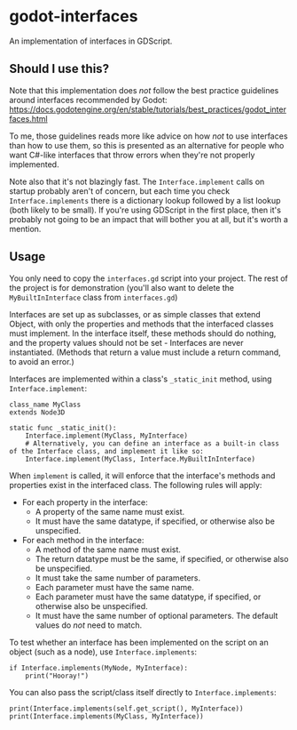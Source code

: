 # godot-interfaces
An implementation of interfaces in GDScript.

## Should I use this?
Note that this implementation does *not* follow the best practice guidelines around interfaces recommended by Godot:
https://docs.godotengine.org/en/stable/tutorials/best_practices/godot_interfaces.html

To me, those guidelines reads more like advice on how *not* to use interfaces than how to use them, so this is presented as an alternative for people who want C#-like interfaces that throw errors when they're not properly implemented.

Note also that it's not blazingly fast. The `Interface.implement` calls on startup probably aren't of concern, but each time you check `Interface.implements` there is a dictionary lookup followed by a list lookup (both likely to be small). If you're using GDScript in the first place, then it's probably not going to be an impact that will bother you at all, but it's worth a mention.

## Usage
You only need to copy the `interfaces.gd` script into your project. The rest of the project is for demonstration (you'll also want to delete the `MyBuiltInInterface` class from `interfaces.gd`)

Interfaces are set up as subclasses, or as simple classes that extend Object, with only the properties and methods that the interfaced classes must implement. In the interface itself, these methods should do nothing, and the property values should not be set - Interfaces are never instantiated. (Methods that return a value must include a return command, to avoid an error.)

Interfaces are implemented within a class's `_static_init` method, using `Interface.implement`:
```
class_name MyClass
extends Node3D

static func _static_init():
	Interface.implement(MyClass, MyInterface)
	# Alternatively, you can define an interface as a built-in class of the Interface class, and implement it like so: 
	Interface.implement(MyClass, Interface.MyBuiltInInterface)
```

When `implement` is called, it will enforce that the interface's methods and properties exist in the interfaced class. The following rules will apply:
* For each property in the interface:
    * A property of the same name must exist.
    * It must have the same datatype, if specified, or otherwise also be unspecified.
* For each method in the interface:
    * A method of the same name must exist.
    * The return datatype must be the same, if specified, or otherwise also be unspecified.
    * It must take the same number of parameters.
    * Each parameter must have the same name.
    * Each parameter must have the same datatype, if specified, or otherwise also be unspecified.
    * It must have the same number of optional parameters. The default values do *not* need to match.

To test whether an interface has been implemented on the script on an object (such as a node), use `Interface.implements`:
```
if Interface.implements(MyNode, MyInterface):
    print("Hooray!")
```
You can also pass the script/class itself directly to `Interface.implements`:
```
print(Interface.implements(self.get_script(), MyInterface))
print(Interface.implements(MyClass, MyInterface))
```
